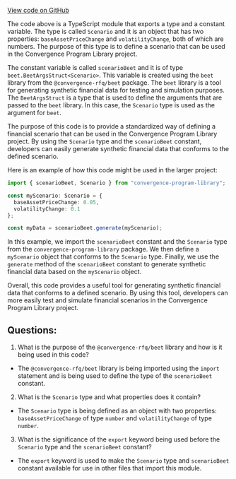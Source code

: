 [View code on GitHub](https://github.com/convergence-rfq/convergence-program-library/risk-engine/js/generated/types/Scenario.d.ts)

The code above is a TypeScript module that exports a type and a constant variable. The type is called `Scenario` and it is an object that has two properties: `baseAssetPriceChange` and `volatilityChange`, both of which are numbers. The purpose of this type is to define a scenario that can be used in the Convergence Program Library project. 

The constant variable is called `scenarioBeet` and it is of type `beet.BeetArgsStruct<Scenario>`. This variable is created using the `beet` library from the `@convergence-rfq/beet` package. The `beet` library is a tool for generating synthetic financial data for testing and simulation purposes. The `BeetArgsStruct` is a type that is used to define the arguments that are passed to the `beet` library. In this case, the `Scenario` type is used as the argument for `beet`.

The purpose of this code is to provide a standardized way of defining a financial scenario that can be used in the Convergence Program Library project. By using the `Scenario` type and the `scenarioBeet` constant, developers can easily generate synthetic financial data that conforms to the defined scenario. 

Here is an example of how this code might be used in the larger project:

```typescript
import { scenarioBeet, Scenario } from "convergence-program-library";

const myScenario: Scenario = {
  baseAssetPriceChange: 0.05,
  volatilityChange: 0.1
};

const myData = scenarioBeet.generate(myScenario);
```

In this example, we import the `scenarioBeet` constant and the `Scenario` type from the `convergence-program-library` package. We then define a `myScenario` object that conforms to the `Scenario` type. Finally, we use the `generate` method of the `scenarioBeet` constant to generate synthetic financial data based on the `myScenario` object. 

Overall, this code provides a useful tool for generating synthetic financial data that conforms to a defined scenario. By using this tool, developers can more easily test and simulate financial scenarios in the Convergence Program Library project.
## Questions: 
 1. What is the purpose of the `@convergence-rfq/beet` library and how is it being used in this code?
- The `@convergence-rfq/beet` library is being imported using the `import` statement and is being used to define the type of the `scenarioBeet` constant.

2. What is the `Scenario` type and what properties does it contain?
- The `Scenario` type is being defined as an object with two properties: `baseAssetPriceChange` of type `number` and `volatilityChange` of type `number`.

3. What is the significance of the `export` keyword being used before the `Scenario` type and the `scenarioBeet` constant?
- The `export` keyword is used to make the `Scenario` type and `scenarioBeet` constant available for use in other files that import this module.